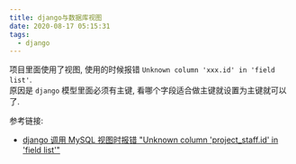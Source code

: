 ```yaml
---
title: django与数据库视图
date: 2020-08-17 05:15:31
tags:
  - django
---
```


项目里面使用了视图, 使用的时候报错 `Unknown column 'xxx.id' in 'field list'`.  
原因是 `django` 模型里面必须有主键, 看哪个字段适合做主键就设置为主键就可以了.

参考链接:

- [django 调用 MySQL 视图时报错 "Unknown column 'project_staff.id' in 'field list'"](https://blog.csdn.net/qq_42303913/article/details/103737924)
